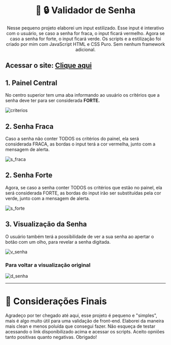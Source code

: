 <h1 align="center">🔴 🔒 Validador de Senha </h1>

<p align="center">Nesse pequeno projeto elaborei um input estilizado. Esse input é interativo com o usuário, se caso a senha for fraca, o input ficará vermelho. Agora se caso a senha for forte, o input ficará verde. Os scripts e a estilização foi criado por mim com JavaScript HTML e CSS Puro. Sem nenhum framework adicional.</b></p>

## Acessar o site: [Clique aqui](https://devluizgustavo.github.io/gamejokenpo/)

<h2 allign="center">1. Painel Central</h2>
<p>No centro superior tem uma aba informando ao usuário os critérios que a senha deve ter para ser considerada <b>FORTE.</b></p>

![criterios](https://github.com/devluizgustavo/validaSenha/assets/142704849/e8523f3c-a716-460b-a639-49d30719e112)

<h2 allign="center">2. Senha Fraca</h2>
<p>Caso a senha não conter TODOS os critérios do painel, ela será considerada FRACA, as bordas o input terá a cor vermelha, junto com a mensagem de alerta.</p>

![s_fraca](https://github.com/devluizgustavo/validaSenha/assets/142704849/ec57e19a-0c52-4f3c-9d86-5eb815e17ed3)

<h2 allign="center">2. Senha Forte</h2>
<p>Agora, se caso a senha conter TODOS os critérios que estão no painel, ela será considerada FORTE, as bordas do input irão ser substituídas pela cor verde, junto com a mensagem de alerta.</p>

![s_forte](https://github.com/devluizgustavo/validaSenha/assets/142704849/ad6ec0f1-60be-48ed-93f1-b268c65f492b)

<h2 allign="center">3. Visualização da Senha</h2>
<p>O usuário também terá a possibilidade de ver a sua senha ao apertar o botão com um olho, para revelar a senha digitada.</p>

![v_senha](https://github.com/devluizgustavo/validaSenha/assets/142704849/b0fe40f5-46aa-4154-8f3e-dc97ac8f5ba0)

<h3 allign="center">Para voltar a visualização original</h2>

![d_senha](https://github.com/devluizgustavo/validaSenha/assets/142704849/7cb6b4ca-8c17-42a4-834c-7af721034238)

<hr>

<h1 allign="center">🎁 Considerações Finais</h1>

<p>Agradeço por ter chegado até aqui, esse projeto é pequeno e "simples", mais é algo muito útil para uma validação de front-end. Elaborei da maneira mais clean e menos poluída que consegui fazer. Não esqueça de testar acessando o link disponibilizado acima e acessar os scripts. Aceito opniões tanto positivas quanto negativas. Obrigado!</p>







